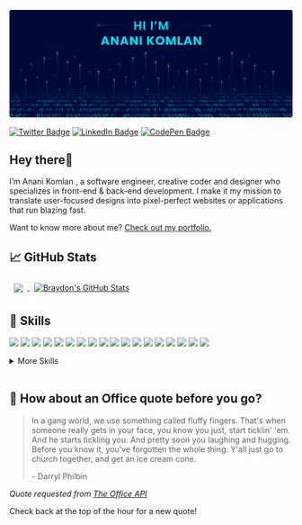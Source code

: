 [![Anani's GitHub Banner](./assets/banner.png)](https://ananikomlan.dev)

[![Twitter Badge](https://img.shields.io/badge/Twitter-Profile-informational?style=flat&logo=twitter&logoColor=white&color=1CA2F1)](https://twitter.com/MawulomAnani)
[![LinkedIn Badge](https://img.shields.io/badge/LinkedIn-Profile-informational?style=flat&logo=linkedin&logoColor=white&color=0D76A8)](https://www.linkedin.com/in/komlan-mawulom-h-anani-b86a30219)
[![CodePen Badge](https://img.shields.io/badge/CodePen-Profile-informational?style=flat&logo=codepen&logoColor=white&color=black)](https://codepen.io/anani17)

## Hey there👋
I’m Anani Komlan , a software engineer, creative coder and designer who specializes in front-end & back-end development. I make it my mission to translate user-focused designs into pixel-perfect websites or applications that run blazing fast.

Want to know more about me? [Check out my portfolio.](https://ananikomlan.dev)


## 📈 GitHub Stats

<a href="https://github.com/ananikomlanMH">
  <img align="center" style="margin:0.5rem" src="https://github-readme-stats.vercel.app/api/top-langs/?username=ananikomlanMH&hide=html,css&title_color=ffffff&text_color=c9cacc&icon_color=00DEF2&bg_color=000837" />
</a>

<a href="https://github.com/ananikomlanMH">
  <img align="center" style="margin:0.5rem" src="https://github-readme-stats.vercel.app/api?username=ananikomlanMH&show_icons=true&line_height=27&count_private=true&title_color=ffffff&text_color=c9cacc&icon_color=00DEF2&bg_color=000837" alt="Braydon's GitHub Stats" />
</a>

## 💼 Skills
![](https://img.shields.io/badge/Code-HTML5-informational?style=flat&logo=html5&logoColor=white&color=000837)
![](https://img.shields.io/badge/Code-CSS3-informational?style=flat&logo=css3&logoColor=white&color=000837)
![](https://img.shields.io/badge/Code-JavaScript-informational?style=flat&logo=JavaScript&logoColor=white&color=000837)
![](https://img.shields.io/badge/Code-SASS-informational?style=flat&logo=sass&logoColor=white&color=000837)
![](https://img.shields.io/badge/Code-Jquery-informational?style=flat&logo=Jquery&logoColor=white&color=000837)
![](https://img.shields.io/badge/Code-Bootstrap-informational?style=flat&logo=Bootstrap&logoColor=white&color=000837)
![](https://img.shields.io/badge/Code-PHP-informational?style=flat&logo=php&logoColor=white&color=000837)
![](https://img.shields.io/badge/Code-Oracle-informational?style=flat&logo=oracle&logoColor=white&color=000837)
![](https://img.shields.io/badge/Code-PostgreSQL-informational?style=flat&logo=postgresql&logoColor=white&color=000837)
![](https://img.shields.io/badge/Code-MySql-informational?style=flat&logo=mysql&logoColor=white&color=000837)
![](https://img.shields.io/badge/Code-MongoDB-informational?style=flat&logo=MongoDB&logoColor=white&color=000837)
![](https://img.shields.io/badge/Code-Python-informational?style=flat&logo=python&logoColor=white&color=000837)
![](https://img.shields.io/badge/Code-Golang-informational?style=flat&logo=go&logoColor=white&color=000837)
![](https://img.shields.io/badge/Code-C-informational?style=flat&logo=c&logoColor=white&color=000837)
![](https://img.shields.io/badge/Code-C++-informational?style=flat&logo=C%2B%2B&logoColor=white&color=000837)
![](https://img.shields.io/badge/Code-PASCAL-informational?style=flat&logo=pascal&logoColor=white&color=000837)
![](https://img.shields.io/badge/Code-VisualBasic-informational?style=flat&logo=vba&logoColor=white&color=000837)
![](https://img.shields.io/badge/Code-WLanguage-informational?style=flat&logo=windev&logoColor=white&color=000837)


<details>
<summary>More Skills</summary>
<br>

![](https://img.shields.io/badge/Style-CSS-informational?style=flat&logo=css3&logoColor=white&color=000837)
![](https://img.shields.io/badge/Code-Bootstrap-informational?style=flat&logo=Bootstrap&logoColor=white&color=000837)
![](https://img.shields.io/badge/Style-Tailwind-informational?style=flat&logo=Tailwind-CSS&logoColor=white&color=000837)
![](https://img.shields.io/badge/Style-Sass-informational?style=flat&logo=Sass&logoColor=white&color=000837)

<br>


![](https://img.shields.io/badge/Tools-Docker-informational?style=flat&logo=docker&logoColor=white&color=000837)
![](https://img.shields.io/badge/Tools-Apache-informational?style=flat&logo=apache&logoColor=white&color=000837)
![](https://img.shields.io/badge/Tools-NGINX-informational?style=flat&logo=nginx&logoColor=white&color=000837)
![](https://img.shields.io/badge/Tools-NPM-informational?style=flat&logo=npm&logoColor=white&color=000837)
![](https://img.shields.io/badge/Tools-Postman-informational?style=flat&logo=Postman&logoColor=white&color=000837)
![](https://img.shields.io/badge/Tools-Photoshop-informational?style=flat&logo=Adobe-Photoshop&logoColor=white&color=000837)
![](https://img.shields.io/badge/Tools-Illustrator-informational?style=flat&logo=Adobe-Illustrator&logoColor=white&color=000837)
![](https://img.shields.io/badge/Tools-AdobeXD-informational?style=flat&logo=Adobe-XD&logoColor=white&color=000837)
![](https://img.shields.io/badge/Tools-Figma-informational?style=flat&logo=figma&logoColor=white&color=000837)
![](https://img.shields.io/badge/Tools-GitHub-informational?style=flat&logo=GitHub&logoColor=white&color=000837)
![](https://img.shields.io/badge/Tools-Bitbucket-informational?style=flat&logo=Bitbucket&logoColor=white&color=000837)

</details>

<br>

## 📣 How about an Office quote before you go?

> In a gang world, we use something called fluffy fingers. That's when someone really gets in your face, you know you just, start ticklin' 'em. And he starts tickling you. And pretty soon you laughing and hugging. Before you know it, you've forgotten the whole thing. Y'all just go to church together, and get an ice cream cone.
>
> <p>- Darryl Philbin</p>

_Quote requested from [The Office API](https://www.officeapi.dev/)_

Check back at the top of the hour for a new quote!

<br>
